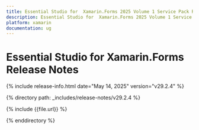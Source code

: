 ```yaml
---
title: Essential Studio for  Xamarin.Forms 2025 Volume 1 Service Pack Release Release Notes  
description: Essential Studio for  Xamarin.Forms 2025 Volume 1 Service Pack Release Release Notes  
platform: xamarin
documentation: ug
---
```


# Essential Studio for  Xamarin.Forms  Release Notes  

{% include release-info.html date="May 14, 2025"  version="v29.2.4" %} 

{% directory path: _includes/release-notes/v29.2.4 %}

{% include {{file.url}} %}

{% enddirectory %}